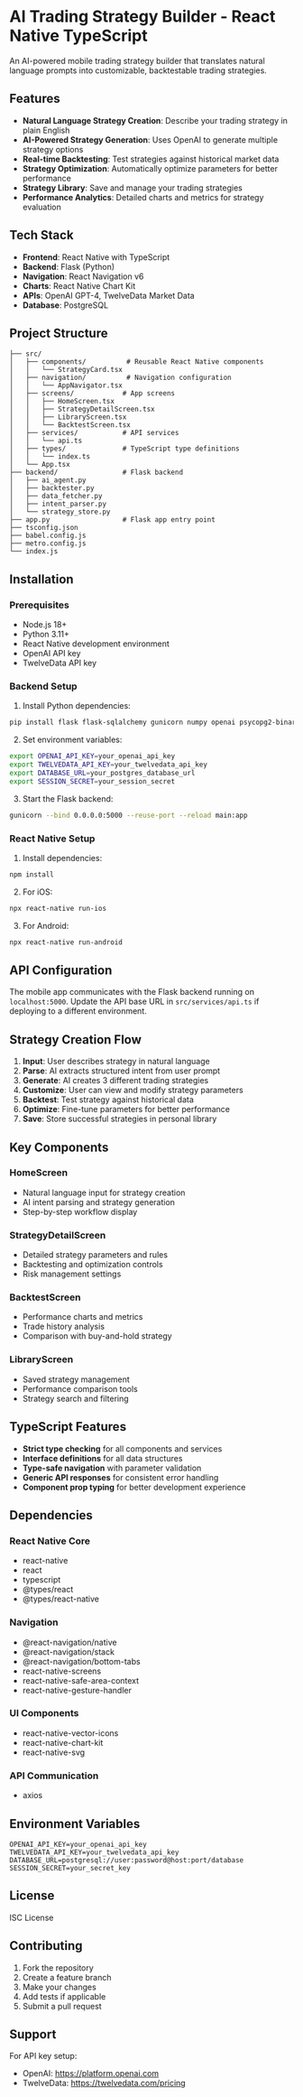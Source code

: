 # AI Trading Strategy Builder - React Native TypeScript

An AI-powered mobile trading strategy builder that translates natural language prompts into customizable, backtestable trading strategies.

## Features

- **Natural Language Strategy Creation**: Describe your trading strategy in plain English
- **AI-Powered Strategy Generation**: Uses OpenAI to generate multiple strategy options
- **Real-time Backtesting**: Test strategies against historical market data
- **Strategy Optimization**: Automatically optimize parameters for better performance
- **Strategy Library**: Save and manage your trading strategies
- **Performance Analytics**: Detailed charts and metrics for strategy evaluation

## Tech Stack

- **Frontend**: React Native with TypeScript
- **Backend**: Flask (Python)
- **Navigation**: React Navigation v6
- **Charts**: React Native Chart Kit
- **APIs**: OpenAI GPT-4, TwelveData Market Data
- **Database**: PostgreSQL

## Project Structure

```
├── src/
│   ├── components/          # Reusable React Native components
│   │   └── StrategyCard.tsx
│   ├── navigation/          # Navigation configuration
│   │   └── AppNavigator.tsx
│   ├── screens/            # App screens
│   │   ├── HomeScreen.tsx
│   │   ├── StrategyDetailScreen.tsx
│   │   ├── LibraryScreen.tsx
│   │   └── BacktestScreen.tsx
│   ├── services/           # API services
│   │   └── api.ts
│   ├── types/              # TypeScript type definitions
│   │   └── index.ts
│   └── App.tsx
├── backend/                # Flask backend
│   ├── ai_agent.py
│   ├── backtester.py
│   ├── data_fetcher.py
│   ├── intent_parser.py
│   └── strategy_store.py
├── app.py                  # Flask app entry point
├── tsconfig.json
├── babel.config.js
├── metro.config.js
└── index.js
```

## Installation

### Prerequisites

- Node.js 18+ 
- Python 3.11+
- React Native development environment
- OpenAI API key
- TwelveData API key

### Backend Setup

1. Install Python dependencies:
```bash
pip install flask flask-sqlalchemy gunicorn numpy openai psycopg2-binary requests email-validator
```

2. Set environment variables:
```bash
export OPENAI_API_KEY=your_openai_api_key
export TWELVEDATA_API_KEY=your_twelvedata_api_key
export DATABASE_URL=your_postgres_database_url
export SESSION_SECRET=your_session_secret
```

3. Start the Flask backend:
```bash
gunicorn --bind 0.0.0.0:5000 --reuse-port --reload main:app
```

### React Native Setup

1. Install dependencies:
```bash
npm install
```

2. For iOS:
```bash
npx react-native run-ios
```

3. For Android:
```bash
npx react-native run-android
```

## API Configuration

The mobile app communicates with the Flask backend running on `localhost:5000`. Update the API base URL in `src/services/api.ts` if deploying to a different environment.

## Strategy Creation Flow

1. **Input**: User describes strategy in natural language
2. **Parse**: AI extracts structured intent from user prompt
3. **Generate**: AI creates 3 different trading strategies
4. **Customize**: User can view and modify strategy parameters
5. **Backtest**: Test strategy against historical data
6. **Optimize**: Fine-tune parameters for better performance
7. **Save**: Store successful strategies in personal library

## Key Components

### HomeScreen
- Natural language input for strategy creation
- AI intent parsing and strategy generation
- Step-by-step workflow display

### StrategyDetailScreen
- Detailed strategy parameters and rules
- Backtesting and optimization controls
- Risk management settings

### BacktestScreen
- Performance charts and metrics
- Trade history analysis
- Comparison with buy-and-hold strategy

### LibraryScreen
- Saved strategy management
- Performance comparison tools
- Strategy search and filtering

## TypeScript Features

- **Strict type checking** for all components and services
- **Interface definitions** for all data structures
- **Type-safe navigation** with parameter validation
- **Generic API responses** for consistent error handling
- **Component prop typing** for better development experience

## Dependencies

### React Native Core
- react-native
- react
- typescript
- @types/react
- @types/react-native

### Navigation
- @react-navigation/native
- @react-navigation/stack
- @react-navigation/bottom-tabs
- react-native-screens
- react-native-safe-area-context
- react-native-gesture-handler

### UI Components
- react-native-vector-icons
- react-native-chart-kit
- react-native-svg

### API Communication
- axios

## Environment Variables

```
OPENAI_API_KEY=your_openai_api_key
TWELVEDATA_API_KEY=your_twelvedata_api_key
DATABASE_URL=postgresql://user:password@host:port/database
SESSION_SECRET=your_secret_key
```

## License

ISC License

## Contributing

1. Fork the repository
2. Create a feature branch
3. Make your changes
4. Add tests if applicable
5. Submit a pull request

## Support

For API key setup:
- OpenAI: https://platform.openai.com
- TwelveData: https://twelvedata.com/pricing